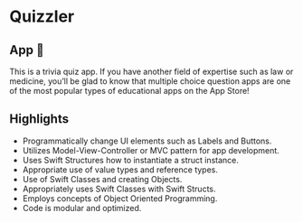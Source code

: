 #  Quizzler

## App 📱

This is a trivia quiz app. If you have another field of expertise such as law or medicine, you’ll be glad to know that multiple choice question apps are one of the most popular types of educational apps on the App Store! 

## Highlights

* Programmatically change UI elements such as Labels and Buttons.
* Utilizes Model-View-Controller or MVC pattern for app development.
* Uses Swift Structures how to instantiate a struct instance.
* Appropriate use of value types and reference types. 
* Use of Swift Classes and creating Objects.
* Appropriately uses Swift Classes with Swift Structs.
* Employs concepts of Object Oriented Programming.
* Code is modular and optimized.
